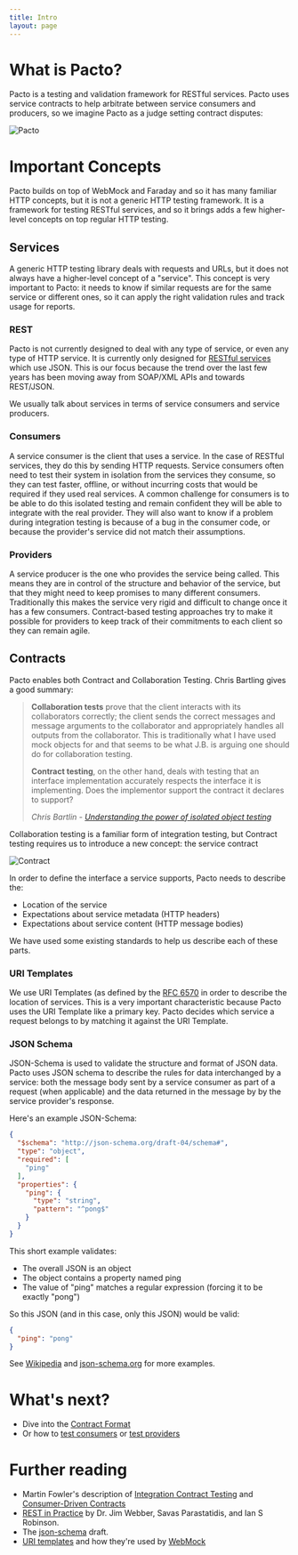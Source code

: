```yaml
---
title: Intro
layout: page
---
```


# What is Pacto?

Pacto is a testing and validation framework for RESTful services. Pacto uses service contracts to help arbitrate between service consumers and producers, so we imagine Pacto as a judge setting contract disputes:

![Pacto](/images/judge2.png 'Pacto: the judge')

# Important Concepts
Pacto builds on top of WebMock and Faraday and so it has many familiar HTTP concepts, but it is not a generic HTTP testing framework. It is a framework for testing RESTful services, and so it brings adds a few higher-level concepts on top regular HTTP testing.

## Services

A generic HTTP testing library deals with requests and URLs, but it does not always have a higher-level concept of a "service". This concept is very important to Pacto: it needs to know if similar requests are for the same service or different ones, so it can apply the right validation rules and track usage for reports.

### REST

Pacto is not currently designed to deal with any type of service, or even any type of HTTP service. It is currently only designed for [RESTful services](http://www.infoq.com/articles/rest-introduction) which use JSON. This is our focus because the trend over the last few years has been moving away from SOAP/XML APIs and towards REST/JSON.

We usually talk about services in terms of service consumers and service producers.

### Consumers

A service consumer is the client that uses a service. In the case of RESTful services, they do this by sending HTTP requests. Service consumers often need to test their system in isolation from the services they consume, so they can test faster, offline, or without incurring costs that would be required if they used real services. A common challenge for consumers is to be able to do this isolated testing and remain confident they will be able to integrate with the real provider. They will also want to know if a problem during integration testing is because of a bug in the consumer code, or because the provider's service did not match their assumptions.

### Providers

A service producer is the one who provides the service being called. This means they are in control of the structure and behavior of the service, but that they might need to keep promises to many different consumers. Traditionally this makes the service very rigid and difficult to change once it has a few consumers. Contract-based testing approaches try to make it possible for providers to keep track of their commitments to each client so they can remain agile.

## Contracts

Pacto enables both Contract and Collaboration Testing. Chris Bartling gives a good summary:

<blockquote>
  <p><strong>Collaboration tests</strong> prove that the client interacts with its collaborators correctly; the client sends the correct messages and message arguments to the collaborator and appropriately handles all outputs from the collaborator. This is traditionally what I have used mock objects for and that seems to be what J.B. is arguing one should do for collaboration testing.</p>
  <p><strong>Contract testing</strong>, on the other hand, deals with testing that an interface implementation accurately respects the interface it is implementing. Does the implementor support the contract it declares to support?</p>
  <cite>Chris Bartlin - <a href="http://bartling.blogspot.com/2012/01/understanding-power-of-isolated-object.html">Understanding the power of isolated object testing</a></cite>
</blockquote>

Collaboration testing is a familiar form of integration testing, but Contract testing requires us to introduce a new concept: the service contract

![Contract](images/contract_stack.png)

In order to define the interface a service supports, Pacto needs to describe the:
- Location of the service
- Expectations about service metadata (HTTP headers)
- Expectations about service content (HTTP message bodies)

We have used some existing standards to help us describe each of these parts.

### URI Templates

We use URI Templates (as defined by the [RFC 6570](http://tools.ietf.org/html/rfc6570) in order to describe the location of services. This is a very important characteristic because Pacto uses the URI Template like a primary key. Pacto decides which service a request belongs to by matching it against the URI Template.

### JSON Schema

JSON-Schema is used to validate the structure and format of JSON data. Pacto uses JSON schema to describe the rules for data interchanged by a service: both the message body sent by a service consumer as part of a request (when applicable) and the data returned in the message by by the service provider's response.

Here's an example JSON-Schema:

```json
{
  "$schema": "http://json-schema.org/draft-04/schema#",
  "type": "object",
  "required": [
    "ping"
  ],
  "properties": {
    "ping": {
      "type": "string",
      "pattern": "^pong$"
    }
  }
}
```

This short example validates:
- The overall JSON is an object
- The object contains a property named ping
- The value of "ping" matches a regular expression (forcing it to be exactly "pong")

So this JSON (and in this case, only this JSON) would be valid:

```json
{
  "ping": "pong"
}
```

See [Wikipedia](http://en.wikipedia.org/wiki/JSON#Schema_and_Metadata) and [json-schema.org](http://json-schema.org/) for more examples.

# What's next?

- Dive into the [Contract Format](/intro/contracts/)
- Or how to [test consumers](/intro/consumers/) or [test providers](/intro/providers/)

# Further reading

- Martin Fowler's description of [Integration Contract Testing](http://martinfowler.com/bliki/IntegrationContractTest.html) and [Consumer-Driven Contracts](http://www.martinfowler.com/articles/consumerDrivenContracts.html)
- [REST in Practice](http://restinpractice.com/book/book.html) by Dr. Jim Webber, Savas Parastatidis, and Ian S Robinson.
- The [json-schema](http://json-schema.org/) draft.
- [URI templates](http://tools.ietf.org/html/rfc6570) and how they're used by [WebMock](https://github.com/bblimke/webmock)